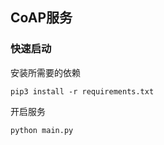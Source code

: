 ## CoAP服务
### 快速启动
安装所需要的依赖
~~~ 
pip3 install -r requirements.txt
~~~  
开启服务  
~~~
python main.py
~~~  
